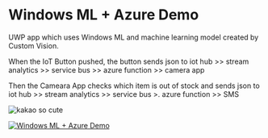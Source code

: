 # Windows ML + Azure Demo
UWP app which uses Windows ML and machine learning model created by Custom Vision.

When the IoT Button pushed, the button sends json to iot hub >> stream analytics >> service bus >> azure function >> camera app

Then the Cameara App checks which item is out of stock and sends json to iot hub >> stream analytics >> service bus >. azure function >> SMS

![kakao so cute](https://raw.githubusercontent.com/pwcasdf/resources/WindowsML_IoTButton.jpg)

[![Windows ML + Azure Demo](https://img.youtube.com/vi/mfyqQlr8eTI.jpg)](https://www.youtube.com/watch?v=mfyqQlr8eTI)
